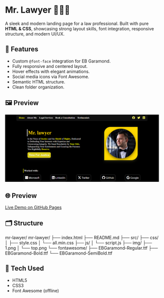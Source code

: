 # Mr. Lawyer 🧑‍⚖️💼

A sleek and modern landing page for a law professional. Built with pure **HTML & CSS**, showcasing strong layout skills, font integration, responsive structure, and modern UI/UX.

## 🔧 Features
- Custom `@font-face` integration for EB Garamond.
- Fully responsive and centered layout.
- Hover effects with elegant animations.
- Social media icons via Font Awesome.
- Semantic HTML structure.
- Clean folder organization.


## 🖼️ Preview
![Screenshot of Mr. Lawyer homepage](src/img/top.png)

## 🌐 Preview
[Live Demo on GitHub Pages]()

## 🗂️ Structure
mr-lawyer/
mr-lawyer/
├── index.html
├── README.md
├── src/
    ├── css/
    │   ├── style.css
    │   └── all.min.css
    ├── js/
    │   └── script.js
    ├── img/
        ├── 1.png
    │   └── top.png
    └── fontawesome/
        ├── EBGaramond-Regular.ttf
        ├── EBGaramond-Bold.ttf
        └── EBGaramond-SemiBold.ttf


## 🚀 Tech Used
- HTML5
- CSS3
- Font Awesome (offline)